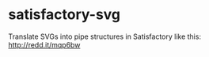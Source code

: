 # satisfactory-svg
Translate SVGs into pipe structures in Satisfactory like this: http://redd.it/mqp6bw
